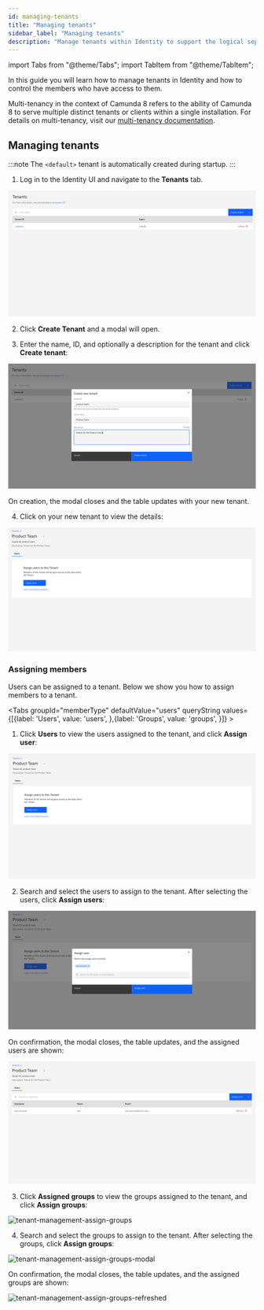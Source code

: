 ```yaml
---
id: managing-tenants
title: "Managing tenants"
sidebar_label: "Managing tenants"
description: "Manage tenants within Identity to support the logical separation of your infrastructure."
---
```


import Tabs from "@theme/Tabs";
import TabItem from "@theme/TabItem";

In this guide you will learn how to manage tenants in Identity and how to control the members who have access to them.

Multi-tenancy in the context of Camunda 8 refers to the ability of Camunda 8 to serve multiple distinct tenants or clients within a single installation. For details on multi-tenancy, visit our [multi-tenancy documentation](/self-managed/concepts/multi-tenancy.md).

## Managing tenants

:::note
The `<default>` tenant is automatically created during startup.
:::

1. Log in to the Identity UI and navigate to the **Tenants** tab.

![tenant-management-tab](../img/tenant-management-tab.png)

2. Click **Create Tenant** and a modal will open.

3. Enter the name, ID, and optionally a description for the tenant and click **Create tenant**:

![tenant-management-modal-1](../img/tenant-management-modal-1.png)

On creation, the modal closes and the table updates with your new tenant.

4. Click on your new tenant to view the details:

![tenant-management-details](../img/tenant-management-details.png)

### Assigning members

Users can be assigned to a tenant. Below we show you how to assign members to a tenant.

<Tabs groupId="memberType" defaultValue="users" queryString values={[{label: 'Users', value: 'users', },{label: 'Groups', value: 'groups', }]} >
<TabItem value="users">

1. Click **Users** to view the users assigned to the tenant, and click **Assign user**:

![tenant-management-assign-users](../img/tenant-management-assign-users-tab.png)

2. Search and select the users to assign to the tenant. After selecting the users, click **Assign users**:

![tenant-management-assign-users-modal](../img/tenant-management-assign-users-modal.png)

On confirmation, the modal closes, the table updates, and the assigned users are shown:

![tenant-management-assign-users-refreshed](../img/tenant-management-assign-users-refreshed.png)
</TabItem>
<TabItem value="groups">

3. Click **Assigned groups** to view the groups assigned to the tenant, and click **Assign groups**:

![tenant-management-assign-groups](../img/tenant-management-assign-groups-tab.png)

4. Search and select the groups to assign to the tenant. After selecting the groups, click **Assign groups**:

![tenant-management-assign-groups-modal](../img/tenant-management-assign-groups-modal.png)

On confirmation, the modal closes, the table updates, and the assigned groups are shown:

![tenant-management-assign-groups-refreshed](../img/tenant-management-assign-groups-refreshed.png)

</TabItem>
</Tabs>
